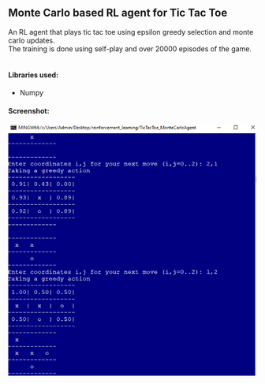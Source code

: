 ## Monte Carlo based RL agent for Tic Tac Toe
An RL agent that plays tic tac toe using epsilon greedy selection and monte carlo updates. 
<br>The training is done using self-play and over 20000 episodes of the game.
<br><br>
#### Libraries used:
- Numpy

#### Screenshot:
![alt text](https://github.com/SAint7579/Monte-Carlo-agent-for-TicTacToe/blob/master/game_screen.png)
